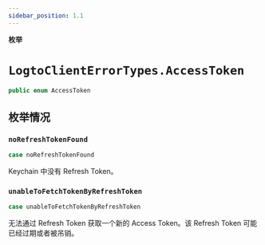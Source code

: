 ```yaml
---
sidebar_position: 1.1
---
```


**枚举**

# `LogtoClientErrorTypes.AccessToken`

```swift
public enum AccessToken
```

## 枚举情况

### `noRefreshTokenFound`

```swift
case noRefreshTokenFound
```

Keychain 中没有 Refresh Token。

### `unableToFetchTokenByRefreshToken`

```swift
case unableToFetchTokenByRefreshToken
```

无法通过 Refresh Token 获取一个新的 Access Token。该 Refresh Token 可能已经过期或者被吊销。
